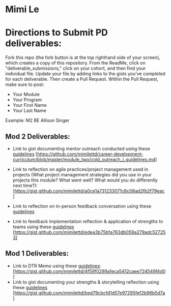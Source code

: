 # Mimi Le
# Directions to Submit PD deliverables:
Fork this repo (the fork button is at the top righthand side of your screen), which creates a copy of this repository. From the ReadMe, click on "deliverable_submissions," click on your cohort, and then find your individual file. Update your file by adding links to the gists you've completed for each deliverable. Then create a Pull Request. Within the Pull Request, make sure to post:

* Your Module
* Your Program
* Your First Name
* Your Last Name

Example: M2 BE Allison Singer

## Mod 2 Deliverables:
* Link to gist documenting mentor outreach conducted using these [guidelines](https://github.com/turingschool/career-development-curriculum/blob/master/module_two/cold_outreach_i_guidelines.md) [https://github.com/mimilettd/career-development-curriculum/blob/master/module_two/cold_outreach_i_guidelines.md]

* Link to reflection on agile practices/project management used in projects (What project management strategies did you use in your projects this module? What went well? What would you do differently next time?): [https://gist.github.com/mimilettd/a0ce1a731233071c6c08ad2fb2f79eac]

* Link to reflection on in-person feedback conversation using these [guidelines](https://github.com/turingschool/career-development-curriculum/blob/master/module_two/feedback_conversation_reflection_guidelines.md)

* Link to feedback implementation reflection & application of strengths to teams using these [guidelines](https://github.com/turingschool/career-development-curriculum/blob/master/module_two/feedback_implementation_strengths_reflection.md) [https://gist.github.com/mimilettd/edea3b75bfa763db059a279adc527253]

## Mod 1 Deliverables:
* Link to DTR Memo using these [guidelines](https://github.com/turingschool/career-development-curriculum/blob/master/module_one/dtr_guidelines_memo.md): [https://gist.github.com/mimilettd/4f59f0299a1eca5412caee724549f4d0]
* Link to gist documenting your strengths & storytelling reflection using these [guidelines](https://github.com/turingschool/career-development-curriculum/blob/master/module_one/strengths_storytelling_reflection.md) [https://gist.github.com/mimilettd/bed79cbcfd1d57e97295fef2b96b5d7a]
